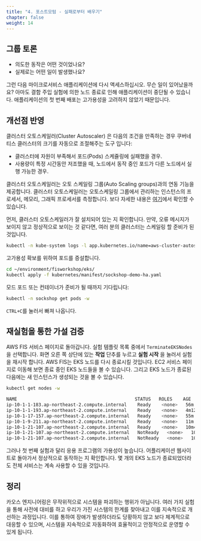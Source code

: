 ```yaml
---
title: "4. 포스트모텀 - 실패로부터 배우기"
chapter: false
weight: 14
---
```


## 그룹 토론

+ 의도한 동작은 어떤 것이었나요?
+ 실제로는 어떤 일이 발생했나요?

그런 다음 마이크로서비스 애플리케이션에 다시 액세스하십시오. 무슨 일이 있어났을까요? 아마도 결함 주입 실험에 의한 노드 종료로 인해 애플리케이션이 중단될 수 있습니다. 애플리케이션의 첫 번째 배포는 고가용성을 고려하지 않았기 때문입니다.

## 개선점 반영

클러스터 오토스케일러(Cluster Autoscaler) 은 다음의 조건을 만족하는 경우 쿠버네티스 클러스터의 크기를 자동으로 조절해주는 도구 입니다:

+ 클러스터에 자원이 부족해서 포드(Pods) 스케쥴링에 실패했을 경우.
+ 사용량이 특정 시간동안 저조했을 때, 노드에서 동작 중인 포드가 다른 노드에서 실행 가능한 경우.

클러스터 오토스케일러는 오토 스케일링 그룹(Auto Scaling groups)과의 연동 기능을 제공합니다. 클러스터 오토스케일러는 오토스케일링 그룹에서 관리하는 인스턴스의 프로세서, 메모리, 그래픽 프로세서를 측정합니다. 보다 자세한 내용은 [여기](https://github.com/kubernetes/autoscaler/tree/master/cluster-autoscaler/cloudprovider/aws)에서 확인할 수 있습니다.

먼저, 클러스터 오토스케일러가 잘 설치되어 있는 지 확인합니다. 만약, 오류 메시지가 보이지 않고 정상적으로 보이는 것 같다면, 여러 분의 클러스터는 스케일링 할 준비가 된 것입니다.
```sh
kubectl -n kube-system logs -l app.kubernetes.io/name=aws-cluster-autoscaler
```

고가용성 확보를 위하여 포드를 증설합니다.
```sh
cd ~/environment/fisworkshop/eks/
kubectl apply -f kubernetes/manifest/sockshop-demo-ha.yaml
```

모드 포드 또는 컨테이너가 준비가 될 때까지 기다립니다:
```sh
kubectl -n sockshop get pods -w
```
`CTRL+C`를 눌러서 빠져 나옵니다.

## 재실험을 통한 가설 검증

AWS FIS 서비스 페이지로 돌아갑니다. 실험 템플릿 목록 중에서 `TerminateEKSNodes`을 선택합니다. 화면 오른 쪽 상단에 있는 **작업** 단추를 누르고 **실험 시작** 을 눌러서 실험을 재시작 합니다. AWS FIS는 EKS 노드를 다시 종료시킬 것입니다. EC2 서비스 페이지로 이동해 보면 종료 중인 EKS 노드들을 볼 수 있습니다. 그리고 EKS 노드가 종료된 다음에는 새 인스턴스가 생성되는 것을 볼 수 있습니다.

```sh
kubectl get nodes -w
```
```sh
NAME                                            STATUS   ROLES    AGE     VERSION
ip-10-1-1-183.ap-northeast-2.compute.internal    Ready    <none>   56m     v1.20.4-eks-6b7464
ip-10-1-1-193.ap-northeast-2.compute.internal    Ready    <none>   4m12s   v1.20.4-eks-6b7464
ip-10-1-17-157.ap-northeast-2.compute.internal   Ready    <none>   55m     v1.20.4-eks-6b7464
ip-10-1-9-211.ap-northeast-2.compute.internal    Ready    <none>   11m     v1.20.4-eks-6b7464
ip-10-1-21-107.ap-northeast-2.compute.internal   Ready    <none>   10m40s   v1.20.4-eks-6b7464
ip-10-1-21-107.ap-northeast-2.compute.internal   NotReady   <none>   10m40s   v1.20.4-eks-6b7464
ip-10-1-21-107.ap-northeast-2.compute.internal   NotReady   <none>   10m40s   v1.20.4-eks-6b7464
```

그러나 첫 번째 실험과 달리 응용 프로그램의 가용성이 높습니다. 어플리케이션 웹사이트로 돌아가서 정상적으로 동작하는 지 확인합니다. 몇 개의 EKS 노드가 종료되었더라도 전체 서비스는 계속 사용할 수 있을 것입니다.

## 정리

카오스 엔지니어링은 무작위적으로 시스템을 파괴하는 행위가 아닙니다. 여러 가지 실험을 통해 사전에 대비를 하고 우리가 가진 시스템의 한계를 찾아내고 이를 지속적으로 개선하는 과정입니다. 이를 통하여 장애가 발생하더라도 당황하지 않고 보다 체계적으로 대응할 수 있으며, 시스템을 지속적으로 자동화하여 효율적이고 안정적으로 운영할 수 있게 됩니다.
